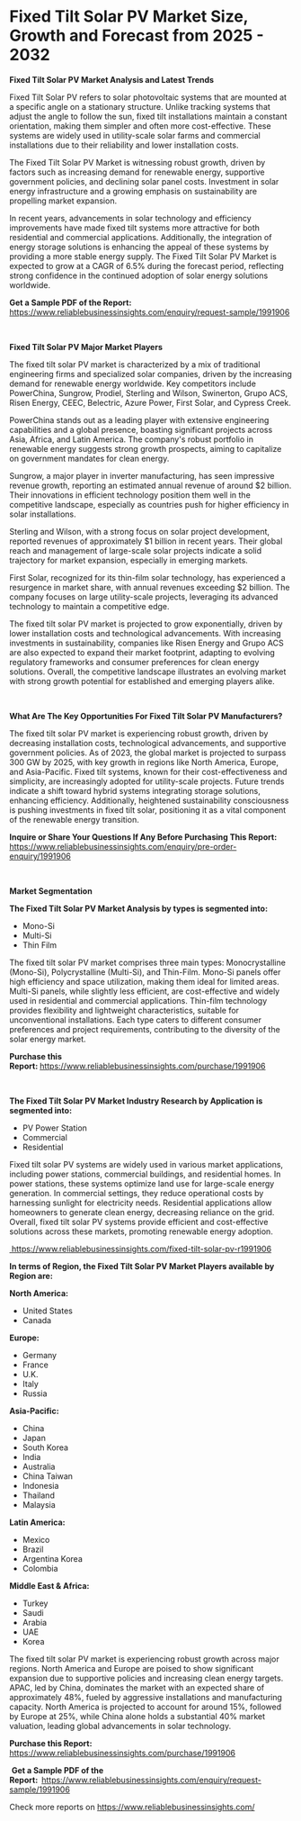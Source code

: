 <p><h1>Fixed Tilt Solar PV Market Size, Growth and Forecast from 2025 - 2032</h1></p><p><strong>Fixed Tilt Solar PV Market Analysis and Latest Trends</strong></p>
<p><p>Fixed Tilt Solar PV refers to solar photovoltaic systems that are mounted at a specific angle on a stationary structure. Unlike tracking systems that adjust the angle to follow the sun, fixed tilt installations maintain a constant orientation, making them simpler and often more cost-effective. These systems are widely used in utility-scale solar farms and commercial installations due to their reliability and lower installation costs.</p><p>The Fixed Tilt Solar PV Market is witnessing robust growth, driven by factors such as increasing demand for renewable energy, supportive government policies, and declining solar panel costs. Investment in solar energy infrastructure and a growing emphasis on sustainability are propelling market expansion. </p><p>In recent years, advancements in solar technology and efficiency improvements have made fixed tilt systems more attractive for both residential and commercial applications. Additionally, the integration of energy storage solutions is enhancing the appeal of these systems by providing a more stable energy supply. The Fixed Tilt Solar PV Market is expected to grow at a CAGR of 6.5% during the forecast period, reflecting strong confidence in the continued adoption of solar energy solutions worldwide.</p></p>
<p><strong>Get a Sample PDF of the Report:&nbsp;</strong> <a href="https://www.reliablebusinessinsights.com/enquiry/request-sample/1991906?utm_campaign=2811&utm_medium=2&utm_source=Github&utm_content=ia&utm_term=07042025&utm_id=fixed-tilt-solar-pv">https://www.reliablebusinessinsights.com/enquiry/request-sample/1991906</a></p>
<p>&nbsp;</p>
<p><strong>Fixed Tilt Solar PV Major Market Players</strong></p>
<p><p>The fixed tilt solar PV market is characterized by a mix of traditional engineering firms and specialized solar companies, driven by the increasing demand for renewable energy worldwide. Key competitors include PowerChina, Sungrow, Prodiel, Sterling and Wilson, Swinerton, Grupo ACS, Risen Energy, CEEC, Belectric, Azure Power, First Solar, and Cypress Creek.</p><p>PowerChina stands out as a leading player with extensive engineering capabilities and a global presence, boasting significant projects across Asia, Africa, and Latin America. The company's robust portfolio in renewable energy suggests strong growth prospects, aiming to capitalize on government mandates for clean energy.</p><p>Sungrow, a major player in inverter manufacturing, has seen impressive revenue growth, reporting an estimated annual revenue of around $2 billion. Their innovations in efficient technology position them well in the competitive landscape, especially as countries push for higher efficiency in solar installations.</p><p>Sterling and Wilson, with a strong focus on solar project development, reported revenues of approximately $1 billion in recent years. Their global reach and management of large-scale solar projects indicate a solid trajectory for market expansion, especially in emerging markets.</p><p>First Solar, recognized for its thin-film solar technology, has experienced a resurgence in market share, with annual revenues exceeding $2 billion. The company focuses on large utility-scale projects, leveraging its advanced technology to maintain a competitive edge.</p><p>The fixed tilt solar PV market is projected to grow exponentially, driven by lower installation costs and technological advancements. With increasing investments in sustainability, companies like Risen Energy and Grupo ACS are also expected to expand their market footprint, adapting to evolving regulatory frameworks and consumer preferences for clean energy solutions. Overall, the competitive landscape illustrates an evolving market with strong growth potential for established and emerging players alike.</p></p>
<p>&nbsp;</p>
<p><strong>What Are The Key Opportunities For Fixed Tilt Solar PV Manufacturers?</strong></p>
<p><p>The fixed tilt solar PV market is experiencing robust growth, driven by decreasing installation costs, technological advancements, and supportive government policies. As of 2023, the global market is projected to surpass 300 GW by 2025, with key growth in regions like North America, Europe, and Asia-Pacific. Fixed tilt systems, known for their cost-effectiveness and simplicity, are increasingly adopted for utility-scale projects. Future trends indicate a shift toward hybrid systems integrating storage solutions, enhancing efficiency. Additionally, heightened sustainability consciousness is pushing investments in fixed tilt solar, positioning it as a vital component of the renewable energy transition.</p></p>
<p><strong>Inquire or Share Your Questions If Any Before Purchasing This Report:</strong> <a href="https://www.reliablebusinessinsights.com/enquiry/pre-order-enquiry/1991906?utm_campaign=2811&utm_medium=2&utm_source=Github&utm_content=ia&utm_term=07042025&utm_id=fixed-tilt-solar-pv">https://www.reliablebusinessinsights.com/enquiry/pre-order-enquiry/1991906</a></p>
<p>&nbsp;</p>
<p><strong>Market Segmentation</strong></p>
<p><strong>The Fixed Tilt Solar PV Market Analysis by types is segmented into:</strong></p>
<p><ul><li>Mono-Si</li><li>Multi-Si</li><li>Thin Film</li></ul></p>
<p><p>The fixed tilt solar PV market comprises three main types: Monocrystalline (Mono-Si), Polycrystalline (Multi-Si), and Thin-Film. Mono-Si panels offer high efficiency and space utilization, making them ideal for limited areas. Multi-Si panels, while slightly less efficient, are cost-effective and widely used in residential and commercial applications. Thin-film technology provides flexibility and lightweight characteristics, suitable for unconventional installations. Each type caters to different consumer preferences and project requirements, contributing to the diversity of the solar energy market.</p></p>
<p><strong>Purchase this Report:&nbsp;</strong><a href="https://www.reliablebusinessinsights.com/purchase/1991906?utm_campaign=2811&utm_medium=2&utm_source=Github&utm_content=ia&utm_term=07042025&utm_id=fixed-tilt-solar-pv">https://www.reliablebusinessinsights.com/purchase/1991906</a></p>
<p>&nbsp;</p>
<p><strong>The Fixed Tilt Solar PV Market Industry Research by Application is segmented into:</strong></p>
<p><ul><li>PV Power Station</li><li>Commercial</li><li>Residential</li></ul></p>
<p><p>Fixed tilt solar PV systems are widely used in various market applications, including power stations, commercial buildings, and residential homes. In power stations, these systems optimize land use for large-scale energy generation. In commercial settings, they reduce operational costs by harnessing sunlight for electricity needs. Residential applications allow homeowners to generate clean energy, decreasing reliance on the grid. Overall, fixed tilt solar PV systems provide efficient and cost-effective solutions across these markets, promoting renewable energy adoption.</p></p>
<p><a href="https://www.reliablebusinessinsights.com/fixed-tilt-solar-pv-r1991906?utm_campaign=2811&utm_medium=2&utm_source=Github&utm_content=ia&utm_term=07042025&utm_id=fixed-tilt-solar-pv">&nbsp;https://www.reliablebusinessinsights.com/fixed-tilt-solar-pv-r1991906</a></p>
<p><strong>In terms of Region, the Fixed Tilt Solar PV Market Players available by Region are:</strong></p>
<p>
    <p> <strong> North America: </strong>
        <ul>
            <li>United States</li>
            <li>Canada</li>
        </ul>
        </p> 
    <p> <strong> Europe: </strong>
        <ul>
            <li>Germany</li>
            <li>France</li>
            <li>U.K.</li>
            <li>Italy</li>
            <li>Russia</li>
        </ul>
        </p> 
    <p> <strong> Asia-Pacific: </strong>
        <ul>
            <li>China</li>
            <li>Japan</li>
            <li>South Korea</li>
            <li>India</li>
            <li>Australia</li>
            <li>China Taiwan</li>
            <li>Indonesia</li>
            <li>Thailand</li>
            <li>Malaysia</li>
        </ul>
        </p> 
    <p> <strong> Latin America: </strong>
        <ul>
            <li>Mexico</li>
            <li>Brazil</li>
            <li>Argentina Korea</li>
            <li>Colombia</li>
        </ul>
        </p> 
    <p> <strong> Middle East & Africa: </strong>
        <ul>
            <li>Turkey</li>
            <li>Saudi</li>
            <li>Arabia</li>
            <li>UAE</li>
            <li>Korea</li>
        </ul>
    </p>
    </p>
<p><p>The fixed tilt solar PV market is experiencing robust growth across major regions. North America and Europe are poised to show significant expansion due to supportive policies and increasing clean energy targets. APAC, led by China, dominates the market with an expected share of approximately 48%, fueled by aggressive installations and manufacturing capacity. North America is projected to account for around 15%, followed by Europe at 25%, while China alone holds a substantial 40% market valuation, leading global advancements in solar technology.</p></p>
<p><strong>Purchase this Report: </strong><a href="https://www.reliablebusinessinsights.com/purchase/1991906?utm_campaign=2811&utm_medium=2&utm_source=Github&utm_content=ia&utm_term=07042025&utm_id=fixed-tilt-solar-pv">https://www.reliablebusinessinsights.com/purchase/1991906</a></p>
<p>&nbsp;<strong>Get a Sample PDF of the Report:&nbsp;&nbsp;</strong><a href="https://www.reliablebusinessinsights.com/enquiry/request-sample/1991906?utm_campaign=2811&utm_medium=2&utm_source=Github&utm_content=ia&utm_term=07042025&utm_id=fixed-tilt-solar-pv">https://www.reliablebusinessinsights.com/enquiry/request-sample/1991906</a></p>
<p><strong></strong></p>
<p>Check more reports on <a href="https://www.reliablebusinessinsights.com/?utm_campaign=2811&utm_medium=2&utm_source=Github&utm_content=ia&utm_term=07042025&utm_id=fixed-tilt-solar-pv">https://www.reliablebusinessinsights.com/</a></p>